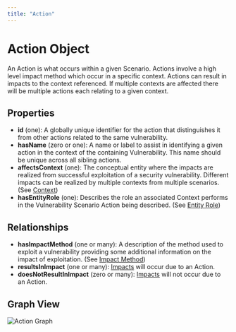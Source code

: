 ```yaml
---
title: "Action"
---
```


# Action Object

An Action is what occurs within a given Scenario. Actions involve a high level impact method which occur in a specific context. Actions can result in impacts to the context referenced. If multiple contexts are affected there will be multiple actions each relating to a given context.

## Properties

- **id** (one): A globally unique identifier for the action that distinguishes it from other actions related to the same vulnerability.
- **hasName** (zero or one): A name or label to assist in identifying a given action in the context of the containing Vulnerability. This name should be unique across all sibling actions.
- **affectsContext** (one): The conceptual entity where the impacts are realized from successful exploitation of a security vulnerability. Different impacts can be realized by multiple contexts from multiple scenarios. (See [Context](../../values/context))
- **hasEntityRole** (one): Describes the role an associated Context performs in the Vulnerability Scenario Action being described. (See [Entity Role](../../values/entity-role))

## Relationships

- **hasImpactMethod** (one or many): A description of the method used to exploit a vulnerability providing some additional information on the impact of exploitation. (See [Impact Method](../impact-method))
- **resultsInImpact** (one or many): [Impacts](../impact) will occur due to an Action. 
- **doesNotResultInImpact** (zero or many): [Impacts](../impact) will not occur due to an Action.

## Graph View
![Action Graph](/figures/graphsnippets/ActionSnippet.png "Action Graph")